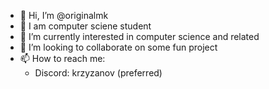 - 👋 Hi, I’m @originalmk
- 👀 I am computer sciene student
- 🌱 I’m currently interested in computer science and related
- 💞️ I’m looking to collaborate on some fun project
- 📫 How to reach me:
  - Discord: krzyzanov (preferred)
